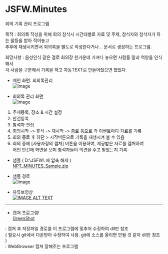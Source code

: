 # JSFW.Minutes
회의 기록 관리 프로그램

목적 : 회의록 작성을 위해 회의 참석시 시간대별로 자료 및 주제, 참석자와 참석자가 하는 말등을 받아 적어놓고<br />
 추후에 재생시키면서 회의록을 별도로 작성한다거나... 문서로 생성하는 프로그램.<br />
 
희망사항 : 음성인식 같은 걸로 회의장 한가운데 가져다 놓으면 사람들 말과 억양을 인식해서<br />
 각 사람을 구분해서 기록을 하고 자동TEXT로 만들어줬으면 했었다. <br />

- 메인 화면. 회의록관리<br />
![image](https://user-images.githubusercontent.com/116536524/197954051-9cd851b8-bfe0-42d5-b18e-fa509b41c8a4.png)

- 회의록 관리 화면<br />
![image](https://user-images.githubusercontent.com/116536524/197954125-6dbfcc89-c546-4ede-9614-a522fc2feaad.png)

1. 주제등록, 장소 & 시간 설정<br />
2. 안건등록<br />
3. 참석자 편집<br />
4. 회의시작 -> 휴식 -> 재시작 -> 종료 등으로 각 이벤트마다 자료를 기록<br />
5. 회의 종료 후 하단 > 시작버튼으로 기록을 재생시켜 볼 수 있음<br />
6. 회의 중에 [사용자정의 캡쳐] 버튼을 이용하여, 제공받은 자료를 캡쳐하여<br />
  어떤 안건에 화면을 보며 참석자들이 의견을 주고 받았는지 기록<br />

- 샘플 ( D:\JSFW\ 에 압축 해제 )<br />
[NPT_MINUTES_Sample.zip](https://github.com/aseuka/JSFW.Minutes/files/9866937/NPT_MINUTES_Sample.zip)

- 샘플 경로<br />
![image](https://user-images.githubusercontent.com/116536524/197956394-d0d8d2ce-a577-41c4-8c05-6526177dc092.png)
 
- 유튜브영상<br />
[![IMAGE ALT TEXT](http://img.youtube.com/vi/2KE2kxCKUc4/0.jpg)](https://youtu.be/2KE2kxCKUc4?t=0s)

---
- 캡쳐 프로그램!<br />
[GreenShot](https://github.com/greenshot/greenshot)

 : 캡쳐 후 저장파일 경로를 이 프로그램에 맞추어 수정하여 dll만 참조<br />
   ( 필요시 git에서 다운받아 수정하여 사용. git에 소스를 올리면 안될 것 같아 dll만 참조 )<br />
 : WebBrowser 캡쳐 잘해주는 프로그램<br />
 
 
